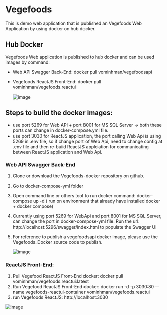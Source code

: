 # Vegefoods
This is demo web application that is published an Vegefoods Web Application by using docker on hub docker.
## Hub Docker
Vegefoods Web application is published to hub docker and can be used images by command: 
- Web API Swagger Back-End: docker pull vominhman/vegefoodsapi
- Vegefoods ReactJS Front-End: docker pull vominhman/vegefoods.reactui
  
  ![image](https://github.com/manvominh/vegefoods-docker/assets/133474782/a20a7877-2328-411e-b276-a97318e367a5)

## Steps to build the docker images:
- use port 5269 for Web API + port 8001 for MS SQL Server -> both these ports can change in docker-compose.yml file.
- use port 3030 for ReactJS application, the port calling Web Api is using 5269 in .env file, so if change port of Web Api, need to change config at .env file and then re-buiid ReactJS applciation for communicating between ReactJS application and Web Api.
### Web API Swagger Back-End
1. Clone or download the Vegefoods-docker repository on github.
2. Go to docker-compose-yml folder
3. Open command line or others tool to run docker command: docker-compose up -d  ( run on environment that already have installed docker + docker compose)
4. Currently using port 5269 for WebApi and port 8001 for MS SQL Server, can change the port in docker-compose-yml file. Run the url: http://localhost:5296/swagger/index.html to populate the Swagger UI
5. For reference to publish a vegefoodsapi docker image, please use the Vegefoods_Docker source code to publish.

   ![image](https://github.com/manvominh/Vegefoods/assets/133474782/a1a96859-afbd-41c2-93f3-18e5cba4811a)
   
### ReactJS Front-End:
1. Pull Vegefood ReactJS Front-End docker: docker pull vominhman/vegefoods.reactui:latest
2. Run Vegefood ReactJS Front-End docker: docker run -d -p 3030:80 --name vegefoods-reactui-container vominhman/vegefoods.reactui
3. run Vegefoods ReactJS: http://localhost:3030

![image](https://github.com/manvominh/vegefoods-docker/assets/133474782/85a936fc-df79-465a-9635-6539be88cc99)

